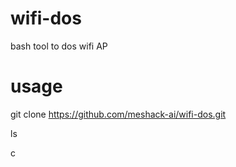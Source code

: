 # wifi-dos
bash tool to dos wifi AP


# usage

git clone https://github.com/meshack-ai/wifi-dos.git

ls

c


